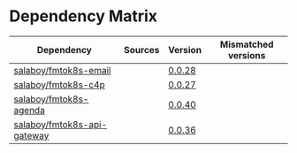 # Dependency Matrix

Dependency | Sources | Version | Mismatched versions
---------- | ------- | ------- | -------------------
[salaboy/fmtok8s-email](https://github.com/salaboy/fmtok8s-email) |  | [0.0.28](https://github.com/salaboy/fmtok8s-email/releases/tag/v0.0.28) | 
[salaboy/fmtok8s-c4p](https://github.com/salaboy/fmtok8s-c4p) |  | [0.0.27](https://github.com/salaboy/fmtok8s-c4p/releases/tag/v0.0.27) | 
[salaboy/fmtok8s-agenda](https://github.com/salaboy/fmtok8s-agenda) |  | [0.0.40](https://github.com/salaboy/fmtok8s-agenda/releases/tag/v0.0.40) | 
[salaboy/fmtok8s-api-gateway](https://github.com/salaboy/fmtok8s-api-gateway) |  | [0.0.36](https://github.com/salaboy/fmtok8s-api-gateway/releases/tag/v0.0.36) | 
